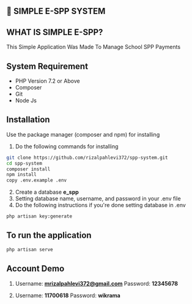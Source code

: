 ## :rocket: SIMPLE E-SPP SYSTEM

## WHAT IS SIMPLE E-SPP?
This Simple Application Was Made To Manage School SPP Payments

## System Requirement
- PHP Version 7.2 or Above
- Composer
- Git
- Node Js


## Installation

Use the package manager (composer and npm) for installing

1. Do the following commands for installing
```bash
git clone https://github.com/rizalpahlevi372/spp-system.git
cd spp-system
composer install
npm install
copy .env.example .env
```
2. Create a database **e_spp** 
3. Setting database name, username, and password in your .env file
4. Do the following instructions if you're done setting database in .env
```bash
php artisan key:generate
```
## To run the application
```bash
php artisan serve
```


## Account Demo
1.  Username: **mrizalpahlevi372@gmail.com**
    Password: **12345678**

2.  Username: **11700618**
    Password: **wikrama**